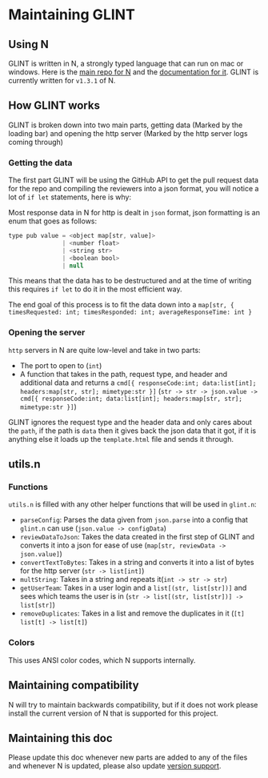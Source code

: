 # Maintaining GLINT

## Using N

GLINT is written in N, a strongly typed language that can run on mac or windows. Here is the [main repo for N](https://github.com/nbuilding/N-lang) and the [documentation for it](https://nbuilding.github.io/N-lang-docs). GLINT is currently written for `v1.3.1` of N.

## How GLINT works

GLINT is broken down into two main parts, getting data (Marked by the loading bar) and opening the http server (Marked by the http server logs coming through)

### Getting the data

The first part GLINT will be using the GitHub API to get the pull request data for the repo and compiling the reviewers into a json format, you will notice a lot of `if let` statements, here is why:

Most response data in N for http is dealt in `json` format, json formatting is an enum that goes as follows:
```js
type pub value = <object map[str, value]>
               | <number float>
               | <string str>
               | <boolean bool>
               | null
```

This means that the data has to be destructured and at the time of writing this requires `if let` to do it in the most efficient way.

The end goal of this process is to fit the data down into a `map[str, { timesRequested: int; timesResponded: int; averageResponseTime: int }`

### Opening the server

`http` servers in N are quite low-level and take in two parts:
- The port to open to (`int`)
- A function that takes in the path, request type, and header and additional data and returns a `cmd[{ responseCode:int; data:list[int]; headers:map[str, str]; mimetype:str }]` (`str -> str -> json.value -> cmd[{ responseCode:int; data:list[int]; headers:map[str, str]; mimetype:str }]`)

GLINT ignores the request type and the header data and only cares about the `path`, if the path is `data` then it gives back the json data that it got, if it is anything else it loads up the `template.html` file and sends it through.

## utils.n

### Functions

`utils.n` is filled with any other helper functions that will be used in `glint.n`:
- `parseConfig`: Parses the data given from `json.parse` into a config that `glint.n` can use (`json.value -> configData`)
- `reviewDataToJson`: Takes the data created in the first step of GLINT and converts it into a json for ease of use (`map[str, reviewData -> json.value]`)
- `convertTextToBytes`: Takes in a string and converts it into a list of bytes for the http server (`str -> list[int]`)
- `multString`: Takes in a string and repeats it(`int -> str -> str`)
- `getUserTeam`: Takes in a user login and a `list[(str, list[str])]` and sees which teams the user is in (`str -> list[(str, list[str])] -> list[str]`)
- `removeDuplicates`: Takes in a list and remove the duplicates in it (`[t] list[t] -> list[t]`)

### Colors

This uses ANSI color codes, which N supports internally.
## Maintaining compatibility

N will try to maintain backwards compatibility, but if it does not work please install the current version of N that is supported for this project.

## Maintaining this doc

Please update this doc whenever new parts are added to any of the files and whenever N is updated, please also update [version support](./versionsupport.md).